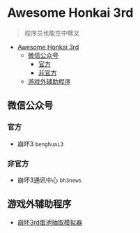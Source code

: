 # Awesome Honkai 3rd

> 程序员也能空中劈叉

<!--ts-->
   * [Awesome Honkai 3rd](#awesome-honkai-3rd)
      * [微信公众号](#微信公众号)
         * [官方](#官方)
         * [非官方](#非官方)
      * [游戏外辅助程序](#游戏外辅助程序)

<!-- Added by: simon3000, at: 2019年 1月25日 星期五 01时14分29秒 CST -->

<!--te-->

## 微信公众号

### 官方

- 崩坏3 `benghuai3`

### 非官方

- 崩坏3通讯中心 `bh3news`

## 游戏外辅助程序

- [崩坏3rd蛋池抽取模拟器](https://github.com/dyingsunlight/mock-kakin)

